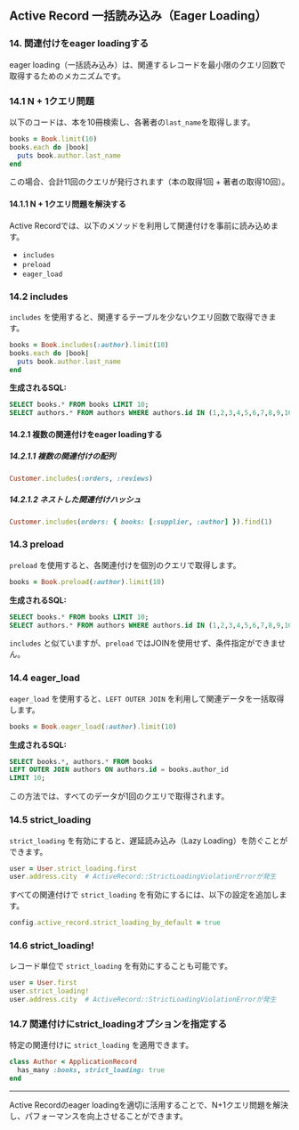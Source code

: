 ## Active Record 一括読み込み（Eager Loading）

### 14. 関連付けをeager loadingする

eager loading（一括読み込み）は、関連するレコードを最小限のクエリ回数で取得するためのメカニズムです。

### 14.1 N + 1クエリ問題
以下のコードは、本を10冊検索し、各著者の`last_name`を取得します。
```ruby
books = Book.limit(10)
books.each do |book|
  puts book.author.last_name
end
```
この場合、合計11回のクエリが発行されます（本の取得1回 + 著者の取得10回）。

#### 14.1.1 N + 1クエリ問題を解決する
Active Recordでは、以下のメソッドを利用して関連付けを事前に読み込めます。
- `includes`
- `preload`
- `eager_load`

### 14.2 includes
`includes` を使用すると、関連するテーブルを少ないクエリ回数で取得できます。
```ruby
books = Book.includes(:author).limit(10)
books.each do |book|
  puts book.author.last_name
end
```
**生成されるSQL:**
```sql
SELECT books.* FROM books LIMIT 10;
SELECT authors.* FROM authors WHERE authors.id IN (1,2,3,4,5,6,7,8,9,10);
```

#### 14.2.1 複数の関連付けをeager loadingする

##### 14.2.1.1 複数の関連付けの配列
```ruby
Customer.includes(:orders, :reviews)
```
##### 14.2.1.2 ネストした関連付けハッシュ
```ruby
Customer.includes(orders: { books: [:supplier, :author] }).find(1)
```

### 14.3 preload
`preload` を使用すると、各関連付けを個別のクエリで取得します。
```ruby
books = Book.preload(:author).limit(10)
```
**生成されるSQL:**
```sql
SELECT books.* FROM books LIMIT 10;
SELECT authors.* FROM authors WHERE authors.id IN (1,2,3,4,5,6,7,8,9,10);
```
`includes` と似ていますが、`preload` ではJOINを使用せず、条件指定ができません。

### 14.4 eager_load
`eager_load` を使用すると、`LEFT OUTER JOIN` を利用して関連データを一括取得します。
```ruby
books = Book.eager_load(:author).limit(10)
```
**生成されるSQL:**
```sql
SELECT books.*, authors.* FROM books
LEFT OUTER JOIN authors ON authors.id = books.author_id
LIMIT 10;
```
この方法では、すべてのデータが1回のクエリで取得されます。

### 14.5 strict_loading
`strict_loading` を有効にすると、遅延読み込み（Lazy Loading）を防ぐことができます。
```ruby
user = User.strict_loading.first
user.address.city  # ActiveRecord::StrictLoadingViolationErrorが発生
```
すべての関連付けで `strict_loading` を有効にするには、以下の設定を追加します。
```ruby
config.active_record.strict_loading_by_default = true
```

### 14.6 strict_loading!
レコード単位で `strict_loading` を有効にすることも可能です。
```ruby
user = User.first
user.strict_loading!
user.address.city  # ActiveRecord::StrictLoadingViolationErrorが発生
```

### 14.7 関連付けにstrict_loadingオプションを指定する
特定の関連付けに `strict_loading` を適用できます。
```ruby
class Author < ApplicationRecord
  has_many :books, strict_loading: true
end
```

---
Active Recordのeager loadingを適切に活用することで、N+1クエリ問題を解決し、パフォーマンスを向上させることができます。

